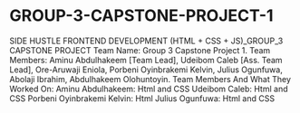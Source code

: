 # GROUP-3-CAPSTONE-PROJECT-1
SIDE HUSTLE FRONTEND DEVELOPMENT (HTML + CSS + JS)_GROUP_3 CAPSTONE PROJECT
Team Name: Group 3 Capstone Project 1.
Team Members:
Aminu Abdulhakeem [Team Lead],
Udeibom Caleb [Ass. Team Lead],
Ore-Aruwaji Eniola,
Porbeni Oyinbrakemi Kelvin,
Julius Ogunfuwa,
Abolaji Ibrahim,
Abdulhakeem Olohuntoyin. 
Team Members And What They Worked On:
Aminu Abdulhakeem: Html and CSS
Udeibom Caleb: Html and CSS
Porbeni Oyinbrakemi Kelvin: Html
Julius Ogunfuwa: Html and CSS
